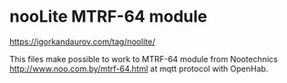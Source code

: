 # nooLite MTRF-64 module
https://igorkandaurov.com/tag/noolite/

This files make possible to work to MTRF-64 module from Nootechnics http://www.noo.com.by/mtrf-64.html at mqtt protocol with OpenHab.
